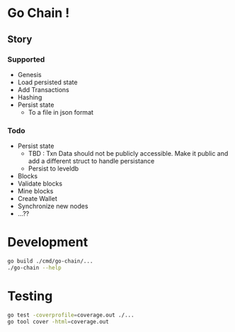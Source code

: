 # Go Chain !

## Story 
### Supported
- Genesis
- Load persisted state
- Add Transactions
- Hashing
- Persist state
    - To a file in json format
### Todo
- Persist state
    - TBD : Txn Data should not be publicly accessible. Make it public and add a different struct to handle persistance
    - Persist to leveldb
- Blocks
- Validate blocks 
- Mine blocks
- Create Wallet
- Synchronize new nodes
- ...??

# Development
```sh
go build ./cmd/go-chain/...
./go-chain --help
```

# Testing
```sh
go test -coverprofile=coverage.out ./...
go tool cover -html=coverage.out
```